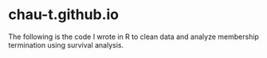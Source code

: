 # chau-t.github.io

The following is the code I wrote in R to clean data and analyze membership termination using survival analysis. 
